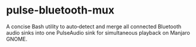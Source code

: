 # pulse-bluetooth-mux
A concise Bash utility to auto‑detect and merge all connected Bluetooth audio sinks into one PulseAudio sink for simultaneous playback on Manjaro GNOME.

